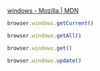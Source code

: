 [windows - Mozilla | MDN](https://developer.mozilla.org/en-US/docs/Mozilla/Add-ons/WebExtensions/API/windows)

```javascript
browser.windows.getCurrent()
```

```javascript
browser.windows.getAll()
```

```javascript
browser.windows.get()
```

```javascript
browser.windows.update()
```
